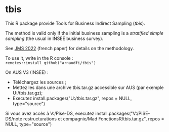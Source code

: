 # tbis


This R package provide Tools for Business Indirect Sampling (_tbis_). 

The method is valid only if the initial business sampling is a _stratified simple sampling_ (the usual in INSEE business survey).

See [JMS 2022](http://jms-insee.fr/jms2022s30_3/) (french paper) for details on the methodology. 


To use it, write in the R console : `remotes::install_github("arnaudfi/tbis")`

On AUS V3 (INSEE) :
- Téléchargez les sources ; 
- Mettez les dans une archive tbis.tar.gz accessible sur AUS (par exemple U:/tbis.tar.gz);
- Executez install.packages("U:/tbis.tar.gz", repos = NULL, type="source")

Si vous avez accès à V:/Pise-DS, executez install.packages("V:/PISE-DS/note restructurations et compagnie/Mad FonctionsR/tbis.tar.gz", repos = NULL, type="source")
